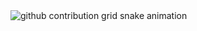 <picture>
  <source media="(prefers-color-scheme: dark)" srcset="https://content.zlaaa.top/socratesa/socratesa/output/github-contribution-grid-snake-dark.svg">
  <source media="(prefers-color-scheme: light)" srcset="https://content.zlaaa.top/socratesa/socratesa/output/github-contribution-grid-snake.svg">
  <img alt="github contribution grid snake animation" src="https://content.zlaaa.top/platane/platane/output/github-contribution-grid-snake.svg">
</picture>

